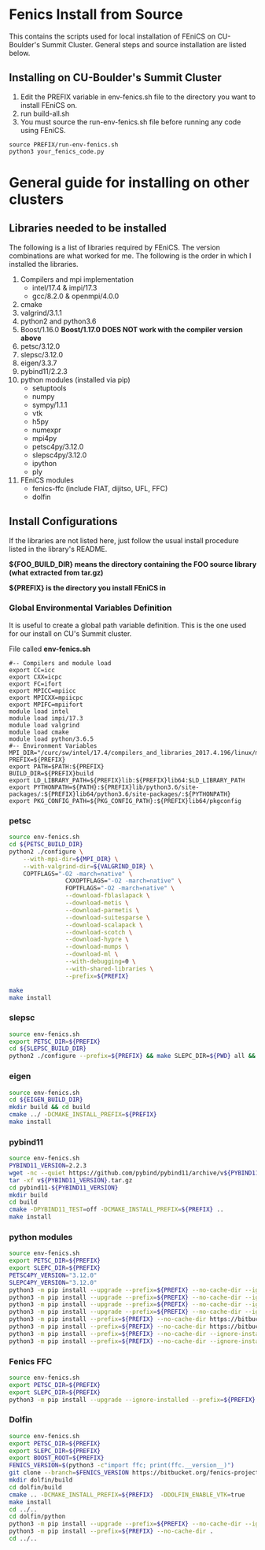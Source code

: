 # Fenics Install from Source
This contains the scripts used for local installation of FEniCS on CU-Boulder's Summit Cluster. General steps and source installation are listed below.

## Installing on CU-Boulder's Summit Cluster
1. Edit the PREFIX variable in env-fenics.sh file to the directory you want to install FEniCS on.
2. run build-all.sh 
3. You must source the run-env-fenics.sh file before running any code using FEniCS. 
```
source PREFIX/run-env-fenics.sh
python3 your_fenics_code.py
```

# General guide for installing on other clusters
## Libraries needed to be installed
The following is a list of libraries required by FEniCS. The version combinations are what worked for me. The following is the order in which I installed the libraries. 
1. Compilers and mpi implementation 
    - intel/17.4 & impi/17.3
    - gcc/8.2.0 & openmpi/4.0.0
2. cmake
3. valgrind/3.1.1
4. python2 and python3.6
5. Boost/1.16.0 **Boost/1.17.0 DOES NOT work with the compiler version above**
7. petsc/3.12.0
8. slepsc/3.12.0
6. eigen/3.3.7
9. pybind11/2.2.3
10. python modules (installed via pip)
    - setuptools
    - numpy
    - sympy/1.1.1
    - vtk
    - h5py
    - numexpr
    - mpi4py
    - petsc4py/3.12.0
    - slepsc4py/3.12.0
    - ipython
    - ply
11. FEniCS modules
    - fenics-ffc (include FIAT, dijitso, UFL, FFC)
    - dolfin


## Install Configurations
If the libraries are not listed here, just follow the usual install procedure listed in the library's README. 

**${FOO_BUILD_DIR} means the directory containing the FOO source library (what extracted from tar.gz)** 

**${PREFIX} is the directory you install FEniCS in**
### Global Environmental Variables Definition 
It is useful to create a global path variable definition. This is the one used for our install on CU's Summit cluster. 

File called **env-fenics.sh**
```
#-- Compilers and module load
export CC=icc
export CXX=icpc
export FC=ifort
export MPICC=mpiicc
export MPICXX=mpiicpc
export MPIFC=mpiifort
module load intel
module load impi/17.3
module load valgrind
module load cmake
module load python/3.6.5
#-- Environment Variables
MPI_DIR="/curc/sw/intel/17.4/compilers_and_libraries_2017.4.196/linux/mpi/intel64"
PREFIX=${PREFIX}
export PATH=$PATH:${PREFIX}
BUILD_DIR=${PREFIX}build
export LD_LIBRARY_PATH=${PREFIX}lib:${PREFIX}lib64:$LD_LIBRARY_PATH
export PYTHONPATH=${PATH}:${PREFIX}lib/python3.6/site-packages/:${PREFIX}lib64/python3.6/site-packages/:${PYTHONPATH}
export PKG_CONFIG_PATH=${PKG_CONFIG_PATH}:${PREFIX}lib64/pkgconfig

```

### petsc
``` sh
source env-fenics.sh
cd ${PETSC_BUILD_DIR}
python2 ./configure \
    --with-mpi-dir=${MPI_DIR} \
    --with-valgrind-dir=${VALGRIND_DIR} \
    COPTFLAGS="-O2 -march=native" \
                CXXOPTFLAGS="-O2 -march=native" \
                FOPTFLAGS="-O2 -march=native" \
                --download-fblaslapack \
                --download-metis \
                --download-parmetis \
                --download-suitesparse \
                --download-scalapack \
                --download-scotch \
                --download-hypre \
                --download-mumps \
                --download-ml \
                --with-debugging=0 \
                --with-shared-libraries \
                --prefix=${PREFIX}

make
make install
```
### slepsc
``` sh
source env-fenics.sh
export PETSC_DIR=${PREFIX}
cd ${SLEPSC_BUILD_DIR}
python2 ./configure --prefix=${PREFIX} && make SLEPC_DIR=${PWD} all && make install
```
### eigen
``` sh
source env-fenics.sh
cd ${EIGEN_BUILD_DIR}
mkdir build && cd build
cmake ../ -DCMAKE_INSTALL_PREFIX=${PREFIX}
make install
```

### pybind11
``` sh
source env-fenics.sh
PYBIND11_VERSION=2.2.3
wget -nc --quiet https://github.com/pybind/pybind11/archive/v${PYBIND11_VERSION}.tar.gz
tar -xf v${PYBIND11_VERSION}.tar.gz
cd pybind11-${PYBIND11_VERSION}
mkdir build
cd build
cmake -DPYBIND11_TEST=off -DCMAKE_INSTALL_PREFIX=${PREFIX} ..
make install
```

### python modules
``` sh
source env-fenics.sh
export PETSC_DIR=${PREFIX}
export SLEPC_DIR=${PREFIX}
PETSC4PY_VERSION="3.12.0"
SLEPC4PY_VERSION="3.12.0"
python3 -m pip install --upgrade --prefix=${PREFIX} --no-cache-dir --ignore-installed numpy
python3 -m pip install --upgrade --prefix=${PREFIX} --no-cache-dir --ignore-installed setuptools
python3 -m pip install --upgrade --prefix=${PREFIX} --no-cache-dir --ignore-installed h5py numexpr
python3 -m pip install --upgrade --prefix=${PREFIX} --no-cache-dir --ignore-installed mpi4py
python3 -m pip install --prefix=${PREFIX} --no-cache-dir https://bitbucket.org/petsc/petsc4py/downloads/petsc4py-${PETSC4PY_VERSION}.tar.gz
python3 -m pip install --prefix=${PREFIX} --no-cache-dir https://bitbucket.org/slepc/slepc4py/downloads/slepc4py-${SLEPC4PY_VERSION}.tar.gz
python3 -m pip install --prefix=${PREFIX} --no-cache-dir --ignore-installed ipython ply
python3 -m pip install --prefix=${PREFIX} --no-cache-dir --ignore-installed sympy==1.1.1
```

### Fenics FFC
``` sh
source env-fenics.sh
export PETSC_DIR=${PREFIX}
export SLEPC_DIR=${PREFIX}
python3 -m pip install --upgrade --ignore-installed --prefix=${PREFIX} --no-cache-dir fenics-ffc
```

### Dolfin
``` sh
source env-fenics.sh
export PETSC_DIR=${PREFIX}
export SLEPC_DIR=${PREFIX}
export BOOST_ROOT=${PREFIX}
FENICS_VERSION=$(python3 -c"import ffc; print(ffc.__version__)")
git clone --branch=$FENICS_VERSION https://bitbucket.org/fenics-project/dolfin
mkdir dolfin/build 
cd dolfin/build 
cmake .. -DCMAKE_INSTALL_PREFIX=${PREFIX}  -DDOLFIN_ENABLE_VTK=true
make install 
cd ../..
cd dolfin/python
python3 -m pip install --upgrade --prefix=${PREFIX} --no-cache-dir --ignore-installed setuptools 
python3 -m pip install --prefix=${PREFIX} --no-cache-dir .
cd ../..

```
